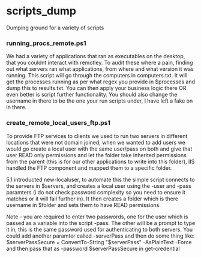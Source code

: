# scripts_dump
Dumping ground for a variety of scripts


### running_procs_remote.ps1
We had a variety of applications that ran as executables on the desktop, that you couldnt interact with remotley. To audit these where a pain, finding out what servers ran what applications, from where and what version it was running. This script will go through the computers in computers.txt. It will get the processes running as per what regex you provide in $processes and dump this to results.txt. You can then apply your business logic there OR even better is script further functionality. You should also change the username in there to be the one your run scripts under, I have left a fake on in there.

### create_remote_local_users_ftp.ps1
To provide FTP services to clients we used to run two servers in different locations that were not domain joined, when we wanted to add users we would go create a local user with the same user/pass on both and give that user READ only permissions and let the folder take inherited permissions from the parent (this is for our other applications to write into this folder), IIS handled the FTP component and mapped them to a specific folder. 

5.1 introducted new-localuser, to automate this the simple script connects to the servers in $servers, and creates a local user using the -user and -pass paramters (i do not check password complexity so you need to ensure it matches or it will fail further in). It then creates a folder which is there username in $folder and sets them to have READ permissions.

Note - you are required to enter two passwords, one for the user which is passed as a variable into the script -pass. The other will be a prompt to type it in, this is the same password used for authenticating to both servers. You could add another paramter called -serverPass and then do some thing like: $serverPassSecure = ConvertTo-String "$serverPass" -AsPlainText -Force and then pass that as -password $serverPassSecure in get-credential
